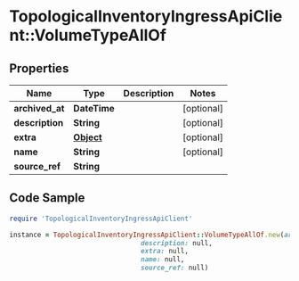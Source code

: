 # TopologicalInventoryIngressApiClient::VolumeTypeAllOf

## Properties

Name | Type | Description | Notes
------------ | ------------- | ------------- | -------------
**archived_at** | **DateTime** |  | [optional] 
**description** | **String** |  | [optional] 
**extra** | [**Object**](.md) |  | [optional] 
**name** | **String** |  | [optional] 
**source_ref** | **String** |  | 

## Code Sample

```ruby
require 'TopologicalInventoryIngressApiClient'

instance = TopologicalInventoryIngressApiClient::VolumeTypeAllOf.new(archived_at: null,
                                 description: null,
                                 extra: null,
                                 name: null,
                                 source_ref: null)
```


